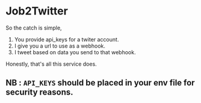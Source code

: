 # Job2Twitter

So the catch is simple,
1. You provide api_keys for a twiter account.
2. I give you a url to use as a webhook.
3. I tweet based on data you send to that webhook.

Honestly, that's all this service does.

## NB : `API_KEYS` should be placed in your env file for security reasons.
